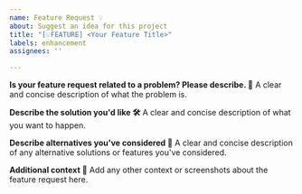 ```yaml
---
name: Feature Request 💡
about: Suggest an idea for this project
title: "[💡FEATURE] <Your Feature Title>"
labels: enhancement
assignees: ''

---
```


**Is your feature request related to a problem? Please describe. 📝**
A clear and concise description of what the problem is.

**Describe the solution you'd like 🛠️**
A clear and concise description of what you want to happen.

**Describe alternatives you've considered 🔄**
A clear and concise description of any alternative solutions or features you've considered.


**Additional context 💬**
Add any other context or screenshots about the feature request here.
